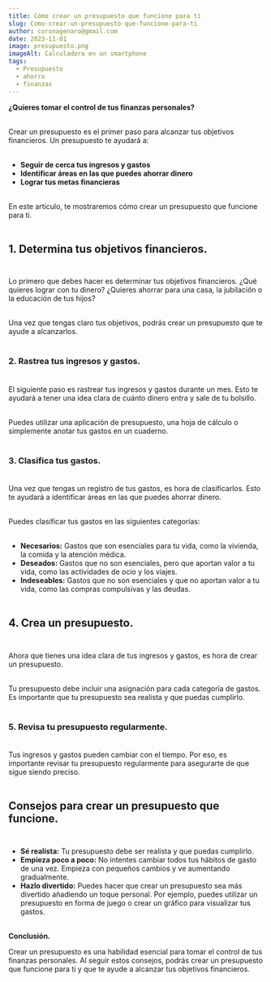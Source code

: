 ```yaml
---
title: Cómo crear un presupuesto que funcione para ti
slug: Como-crear-un-presupuesto-que-funcione-para-ti
author: coronagenaro@gmail.com
date: 2023-11-01
image: presupuesto.png
imageAlt: Calculadora en un smartphone
tags:
  - Presupuesto
  - ahorro
  - finanzas
---
```

<!--StartFragment-->

**¿Quieres tomar el control de tus finanzas personales?**<br/><br/>

Crear un presupuesto es el primer paso para alcanzar tus objetivos financieros. Un presupuesto te ayudará a:<br/><br/>

* **Seguir de cerca tus ingresos y gastos**
* **Identificar áreas en las que puedes ahorrar dinero**
* **Lograr tus metas financieras**<br/><br/>

En este artículo, te mostraremos cómo crear un presupuesto que funcione para ti.<br/><br/>

## **1. Determina tus objetivos financieros.**<br/><br/>

Lo primero que debes hacer es determinar tus objetivos financieros. ¿Qué quieres lograr con tu dinero? ¿Quieres ahorrar para una casa, la jubilación o la educación de tus hijos?<br/><br/>

Una vez que tengas claro tus objetivos, podrás crear un presupuesto que te ayude a alcanzarlos.<br/><br/>

### **2. Rastrea tus ingresos y gastos.**<br/><br/>

El siguiente paso es rastrear tus ingresos y gastos durante un mes. Esto te ayudará a tener una idea clara de cuánto dinero entra y sale de tu bolsillo.<br/><br/>

Puedes utilizar una aplicación de presupuesto, una hoja de cálculo o simplemente anotar tus gastos en un cuaderno.<br/><br/>

### **3. Clasifica tus gastos.**<br/><br/>

Una vez que tengas un registro de tus gastos, es hora de clasificarlos. Esto te ayudará a identificar áreas en las que puedes ahorrar dinero.<br/><br/>

Puedes clasificar tus gastos en las siguientes categorías:<br/><br/>

* **Necesarios:** Gastos que son esenciales para tu vida, como la vivienda, la comida y la atención médica.
* **Deseados:** Gastos que no son esenciales, pero que aportan valor a tu vida, como las actividades de ocio y los viajes.
* **Indeseables:** Gastos que no son esenciales y que no aportan valor a tu vida, como las compras compulsivas y las deudas.<br/><br/>

## **4. Crea un presupuesto.**<br/><br/>

Ahora que tienes una idea clara de tus ingresos y gastos, es hora de crear un presupuesto.<br/><br/>

Tu presupuesto debe incluir una asignación para cada categoría de gastos. Es importante que tu presupuesto sea realista y que puedas cumplirlo.<br/><br/>

### **5. Revisa tu presupuesto regularmente.**<br/><br/>

Tus ingresos y gastos pueden cambiar con el tiempo. Por eso, es importante revisar tu presupuesto regularmente para asegurarte de que sigue siendo preciso.<br/><br/>

## **Consejos para crear un presupuesto que funcione.**<br/><br/>

* **Sé realista:** Tu presupuesto debe ser realista y que puedas cumplirlo.
* **Empieza poco a poco:** No intentes cambiar todos tus hábitos de gasto de una vez. Empieza con pequeños cambios y ve aumentando gradualmente.
* **Hazlo divertido:** Puedes hacer que crear un presupuesto sea más divertido añadiendo un toque personal. Por ejemplo, puedes utilizar un presupuesto en forma de juego o crear un gráfico para visualizar tus gastos.<br/><br/>

**Conclusión.**

Crear un presupuesto es una habilidad esencial para tomar el control de tus finanzas personales. Al seguir estos consejos, podrás crear un presupuesto que funcione para ti y que te ayude a alcanzar tus objetivos financieros.

<!--EndFragment-->